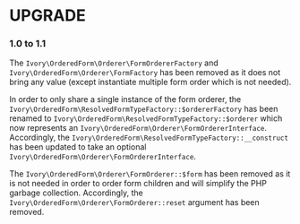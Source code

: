 # UPGRADE

### 1.0 to 1.1

The `Ivory\OrderedForm\Orderer\FormOrdererFactory` and `Ivory\OrderedForm\Orderer\FormFactory` has been removed as it
does not bring any value (except instantiate multiple form order which is not needed).

In order to only share a single instance of the form orderer, the
`Ivory\OrderedForm\ResolvedFormTypeFactory::$ordererFactory` has been renamed to
`Ivory\OrderedForm\ResolvedFormTypeFactory::$orderer` which now represents an
`Ivory\OrderedForm\Orderer\FormOrdererInterface`. Accordingly, the
`Ivory\OrderedForm\ResolvedFormTypeFactory::__construct` has been updated to take an optional
`Ivory\OrderedForm\Orderer\FormOrdererInterface`.

The `Ivory\OrderedForm\Orderer\FormOrderer::$form` has been removed as it is not needed in order to order form children
and will simplify the PHP garbage collection. Accordingly, the `Ivory\OrderedForm\Orderer\FormOrderer::reset` argument
has been removed.
